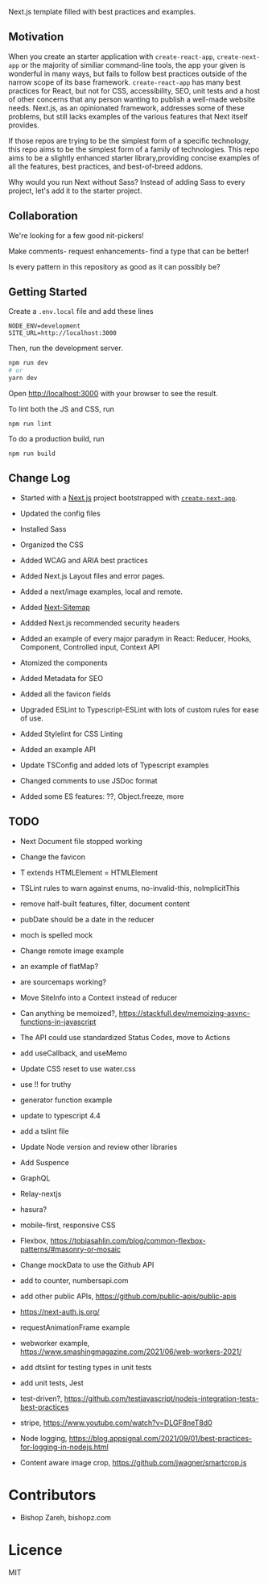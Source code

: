 
Next.js template filled with best practices and examples.

## Motivation

When you create an starter application with `create-react-app`, `create-next-app` or the majority of similiar command-line tools, the app your given is wonderful in many ways, but fails to follow best practices outside of the narrow scope of its base framework. `create-react-app` has many best practices for React, but not for CSS, accessibility, SEO, unit tests and a host of other concerns that any person wanting to publish a well-made website needs. Next.js, as an opinionated framework, addresses some of these problems, but still lacks examples of the various features that Next itself provides.

If those repos are trying to be the simplest form of a specific technology, this repo aims to be the simplest form of a family of technologies. This repo aims to be a slightly enhanced starter library,providing concise examples of all the features, best practices, and best-of-breed addons.

Why would you run Next without Sass? Instead of adding Sass to every project, let's add it to the starter project.


## Collaboration

We're looking for a few good nit-pickers!

Make comments- request enhancements- find a type that can be better!

Is every pattern in this repository as good as it can possibly be?

## Getting Started

Create a `.env.local` file and add these lines

```
NODE_ENV=development
SITE_URL=http://localhost:3000
```

Then, run the development server.

```bash
npm run dev
# or
yarn dev
```

Open [http://localhost:3000](http://localhost:3000) with your browser to see the result.

To lint both the JS and CSS, run

```
npm run lint
```

To do a production build, run

```
npm run build
```



## Change Log

+ Started with a [Next.js](https://nextjs.org/) project bootstrapped with [`create-next-app`](https://github.com/vercel/next.js/tree/canary/packages/create-next-app).

+ Updated the config files

+ Installed Sass
+ Organized the CSS
+ Added WCAG and ARIA best practices

+ Added Next.js Layout files and error pages.
+ Added a next/image examples, local and remote.
+ Added [Next-Sitemap](https://www.npmjs.com/package/next-sitemap)
+ Addded Next.js recommended security headers

+ Added an example of every major paradym in React: Reducer, Hooks, Component, Controlled input, Context API
+ Atomized the components

+ Added Metadata for SEO
+ Added all the favicon fields

+ Upgraded ESLint to Typescript-ESLint with lots of custom rules for ease of use.
+ Added Stylelint for CSS Linting

+ Added an example API

+ Update TSConfig and added lots of Typescript examples

+ Changed comments to use JSDoc format
+ Added some ES features: ??, Object.freeze, more


## TODO

+ Next Document file stopped working

+ Change the favicon

+ T extends HTMLElement = HTMLElement
+ TSLint rules to warn against enums, no-invalid-this, noImplicitThis

+ remove half-built features, filter, document content
+ pubDate should be a date in the reducer
+ moch is spelled mock
+ Change remote image example
+ an example of flatMap?
+ are sourcemaps working?
+ Move SiteInfo into a Context instead of reducer
+ Can anything be memoized?, https://stackfull.dev/memoizing-async-functions-in-javascript
+ The API could use standardized Status Codes, move to Actions

+ add useCallback, and useMemo
+ Update CSS reset to use water.css
+ use !! for truthy
+ generator function example

+ update to typescript 4.4
+ add a tslint file

+ Update Node version and review other libraries

+ Add Suspence

+ GraphQL
+ Relay-nextjs
+ hasura?

+ mobile-first, responsive CSS
+ Flexbox, https://tobiasahlin.com/blog/common-flexbox-patterns/#masonry-or-mosaic

+ Change mockData to use the Github API
+ add to counter, numbersapi.com
+ add other public APIs, https://github.com/public-apis/public-apis

+ https://next-auth.js.org/

+ requestAnimationFrame example
+ webworker example, https://www.smashingmagazine.com/2021/06/web-workers-2021/

+ add dtslint for testing types in unit tests

+ add unit tests, Jest
+ test-driven?, https://github.com/testjavascript/nodejs-integration-tests-best-practices

+ stripe, https://www.youtube.com/watch?v=DLGF8neT8d0

+ Node logging, https://blog.appsignal.com/2021/09/01/best-practices-for-logging-in-nodejs.html

+ Content aware image crop, https://github.com/jwagner/smartcrop.js

# Contributors

+ Bishop Zareh, bishopz.com

# Licence

MIT

